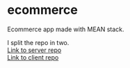 # ecommerce
Ecommerce app made with MEAN stack.

I split the repo in two.  
[Link to server repo](https://github.com/voidbringer01/ecommerce-server)  
[Link to client repo](https://github.com/voidbringer01/ecommerce-client)  
